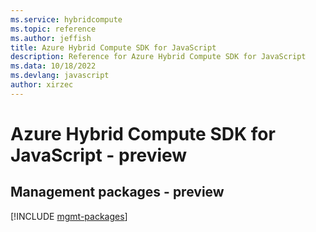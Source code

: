 ```yaml
---
ms.service: hybridcompute
ms.topic: reference
ms.author: jeffish
title: Azure Hybrid Compute SDK for JavaScript
description: Reference for Azure Hybrid Compute SDK for JavaScript
ms.data: 10/18/2022
ms.devlang: javascript
author: xirzec
---
```

# Azure Hybrid Compute SDK for JavaScript - preview

## Management packages - preview
[!INCLUDE [mgmt-packages](hybrid-compute-mgmt-index.md)]
